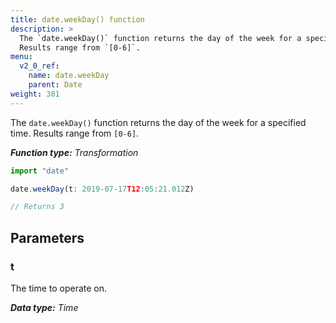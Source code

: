 ```yaml
---
title: date.weekDay() function
description: >
  The `date.weekDay()` function returns the day of the week for a specified time.
  Results range from `[0-6]`.
menu:
  v2_0_ref:
    name: date.weekDay
    parent: Date
weight: 301
---
```


The `date.weekDay()` function returns the day of the week for a specified time.
Results range from `[0-6]`.

_**Function type:** Transformation_  

```js
import "date"

date.weekDay(t: 2019-07-17T12:05:21.012Z)

// Returns 3
```

## Parameters

### t
The time to operate on.

_**Data type:** Time_
